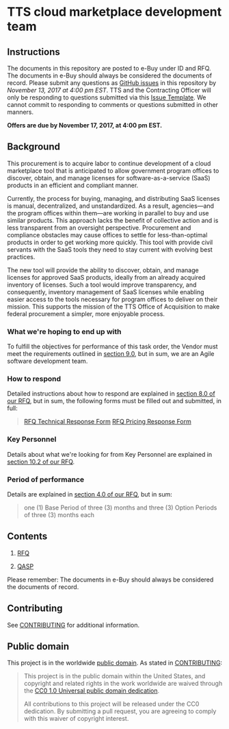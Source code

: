 # TTS cloud marketplace development team

## Instructions
The documents in this repository are posted to e-Buy under ID and RFQ. The documents in e-Buy should always be considered the documents of record. Please submit any questions as [GitHub issues](https://github.com/18F/tts-buy-cloud-marketplace-dev-team/issues) in this repository by *November 13, 2017 at 4:00 pm EST*. TTS and the Contracting Officer will only be responding to questions submitted via this [Issue Template](https://github.com/18F/tts-buy-cloud-marketplace-dev-team/blob/master/ISSUE_TEMPLATE.md). We cannot commit to responding to comments or questions submitted in other manners.

**Offers are due by November 17, 2017, at 4:00 pm EST.**

## Background
This procurement is to acquire labor to continue development of a cloud marketplace tool that is anticipated to allow government program offices to discover, obtain, and manage licenses for software-as-a-service (SaaS) products in an efficient and compliant manner.

Currently, the process for buying, managing, and distributing SaaS licenses is manual, decentralized, and unstandardized. As a result, agencies—and the program offices within them—are working in parallel to buy and use similar products. This approach lacks the benefit of collective action and is less transparent from an oversight perspective. Procurement and compliance obstacles may cause offices to settle for less-than-optimal products in order to get working more quickly. This tool with provide civil servants with the SaaS tools they need to stay current with evolving best practices.

The new tool will provide the ability to discover, obtain, and manage licenses for approved SaaS products, ideally from an already acquired inventory of licenses. Such a tool would improve transparency, and consequently, inventory management of SaaS licenses while enabling easier access to the tools necessary for program offices to deliver on their mission. This supports the mission of the TTS Office of Acquisition to make federal procurement a simpler, more enjoyable process.

### What we're hoping to end up with
To fulfill the objectives for performance of this task order, the Vendor must meet the requirements outlined in [section 9.0](solicitation_documents/RFQ.md#90-performance-work-statement), but in sum, we are an Agile software development team.

### How to respond

Detailed instructions about how to respond are explained in [section 8.0 of our RFQ](solicitation_documents/RFQ.md#80-quotation-instructions), but in sum, the following forms must be filled out and submitted, in full:

> [RFQ Technical Response Form](https://goo.gl/forms/4GbcEJ23tD275wPI2)
> [RFQ Pricing Response Form](https://goo.gl/forms/sFVhP9pBdlLvgSc02)

### Key Personnel

Details about what we're looking for from Key Personnel are explained in [section 10.2 of our RFQ](https://github.com/18F/tts-buy-cloud-marketplace-dev-team/blob/master/solicitation_documents/RFQ.md#102-key-personnel).

### Period of performance

Details are explained in [section 4.0 of our RFQ](https://github.com/18F/tts-buy-cloud-marketplace-dev-team/blob/master/solicitation_documents/RFQ.md#40-period-of-performance), but in sum:

> one (1) Base Period of three (3) months and three (3) Option Periods of three (3) months each

## Contents

1. [RFQ](solicitation_documents/RFQ.md)

2. [QASP](solicitation_documents/QASP.md)

Please remember: The documents in e-Buy should always be considered the documents of record.

## Contributing

See [CONTRIBUTING](CONTRIBUTING.md) for additional information.


## Public domain

This project is in the worldwide [public domain](LICENSE.md). As stated in [CONTRIBUTING](CONTRIBUTING.md):

> This project is in the public domain within the United States, and copyright and related rights in the work worldwide are waived through the [CC0 1.0 Universal public domain dedication](https://creativecommons.org/publicdomain/zero/1.0/).
>
> All contributions to this project will be released under the CC0 dedication. By submitting a pull request, you are agreeing to comply with this waiver of copyright interest.
